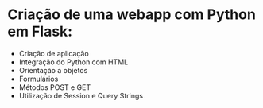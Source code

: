 # Criação de uma webapp com Python em Flask:
 - Criação de aplicação <br>
 - Integração do Python com HTML <br>
 - Orientação a objetos <br>
 - Formulários <br>
 - Métodos POST e GET <br>
 - Utilização de Session e Query Strings <br>
